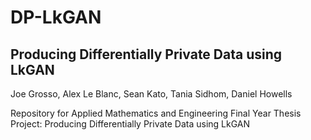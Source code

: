 # DP-LkGAN
## Producing Differentially Private Data using LkGAN

Joe Grosso, Alex Le Blanc, Sean Kato, Tania Sidhom, Daniel Howells

Repository for Applied Mathematics and Engineering Final Year Thesis Project: Producing Differentially Private Data using LkGAN
